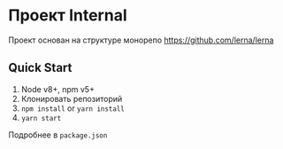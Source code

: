 # Проект Internal

Проект основан на структуре монорепо https://github.com/lerna/lerna

## Quick Start
1. Node v8+, npm v5+
2. Клонировать репозиторий
3. `npm install` or `yarn install` 
4. `yarn start`

Подробнее в `package.json`